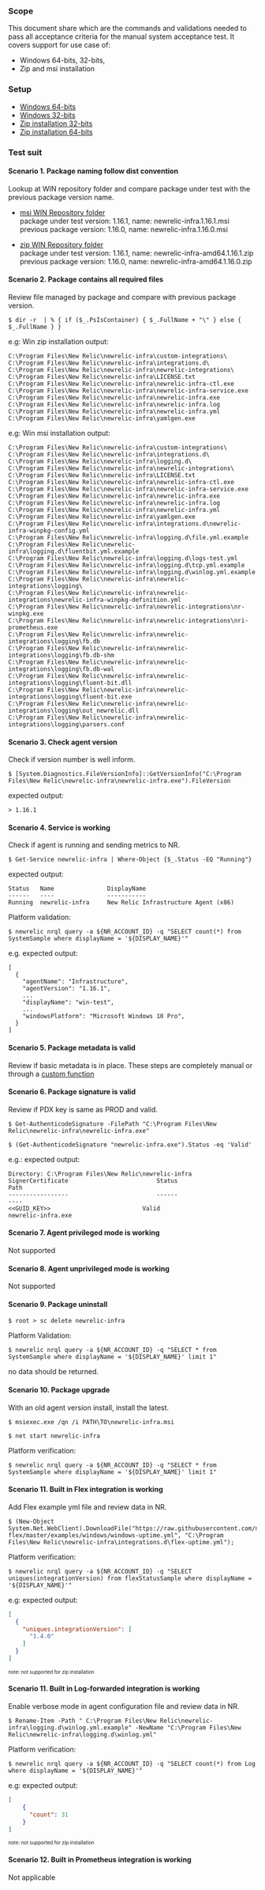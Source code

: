 ### Scope
This document share which are the commands and validations needed to pass all acceptance criteria for the manual system acceptance test.
It covers support for use case of:
* Windows 64-bits, 32-bits, 
* Zip and msi installation

### Setup
- [Windows 64-bits](http://nr-downloads-ohai-staging.s3-website-us-east-1.amazonaws.com/infrastructure_agent/windows/newrelic-infra.msi)
- [Windows 32-bits](http://nr-downloads-ohai-staging.s3-website-us-east-1.amazonaws.com/infrastructure_agent/windows/386/newrelic-infra-386.msi)
- [Zip installation 32-bits](http://nr-downloads-ohai-staging.s3-website-us-east-1.amazonaws.com/infrastructure_agent/binaries/windows/386/newrelic-infra-386.1.16.0.zip)
- [Zip installation 64-bits](http://nr-downloads-ohai-staging.s3-website-us-east-1.amazonaws.com/infrastructure_agent/binaries/windows/amd64/newrelic-infra-amd64.1.16.0.zip)

### Test suit
#### Scenario 1. Package naming follow dist convention
Lookup at WIN repository folder and compare package under test with the previous package version name.
* [msi WIN Repository folder](http://nr-downloads-ohai-staging.s3-website-us-east-1.amazonaws.com/infrastructure_agent/windows/) \
package under test version: 1.16.1, name: newrelic-infra.1.16.1.msi \
previous package version: 1.16.0, name: newrelic-infra.1.16.0.msi

* [zip WIN Repository folder](http://nr-downloads-ohai-staging.s3-website-us-east-1.amazonaws.com/infrastructure_agent/binaries/windows) \
package under test version: 1.16.1, name: newrelic-infra-amd64.1.16.1.zip \
previous package version: 1.16.0, name: newrelic-infra-amd64.1.16.0.zip

#### Scenario 2. Package contains all required files
Review file managed by package and compare with previous package version.
```shell script
$ dir -r  | % { if ($_.PsIsContainer) { $_.FullName + "\" } else { $_.FullName } }
```
e.g: Win zip installation output:
```shell script
C:\Program Files\New Relic\newrelic-infra\custom-integrations\
C:\Program Files\New Relic\newrelic-infra\integrations.d\
C:\Program Files\New Relic\newrelic-infra\newrelic-integrations\
C:\Program Files\New Relic\newrelic-infra\LICENSE.txt
C:\Program Files\New Relic\newrelic-infra\newrelic-infra-ctl.exe
C:\Program Files\New Relic\newrelic-infra\newrelic-infra-service.exe
C:\Program Files\New Relic\newrelic-infra\newrelic-infra.exe
C:\Program Files\New Relic\newrelic-infra\newrelic-infra.log
C:\Program Files\New Relic\newrelic-infra\newrelic-infra.yml
C:\Program Files\New Relic\newrelic-infra\yamlgen.exe
```
e.g: Win msi installation output:
```
C:\Program Files\New Relic\newrelic-infra\custom-integrations\
C:\Program Files\New Relic\newrelic-infra\integrations.d\
C:\Program Files\New Relic\newrelic-infra\logging.d\
C:\Program Files\New Relic\newrelic-infra\newrelic-integrations\
C:\Program Files\New Relic\newrelic-infra\LICENSE.txt
C:\Program Files\New Relic\newrelic-infra\newrelic-infra-ctl.exe
C:\Program Files\New Relic\newrelic-infra\newrelic-infra-service.exe
C:\Program Files\New Relic\newrelic-infra\newrelic-infra.exe
C:\Program Files\New Relic\newrelic-infra\newrelic-infra.log
C:\Program Files\New Relic\newrelic-infra\newrelic-infra.yml
C:\Program Files\New Relic\newrelic-infra\yamlgen.exe
C:\Program Files\New Relic\newrelic-infra\integrations.d\newrelic-infra-winpkg-config.yml
C:\Program Files\New Relic\newrelic-infra\logging.d\file.yml.example
C:\Program Files\New Relic\newrelic-infra\logging.d\fluentbit.yml.example
C:\Program Files\New Relic\newrelic-infra\logging.d\logs-test.yml
C:\Program Files\New Relic\newrelic-infra\logging.d\tcp.yml.example
C:\Program Files\New Relic\newrelic-infra\logging.d\winlog.yml.example
C:\Program Files\New Relic\newrelic-infra\newrelic-integrations\logging\
C:\Program Files\New Relic\newrelic-infra\newrelic-integrations\newrelic-infra-winpkg-definition.yml
C:\Program Files\New Relic\newrelic-infra\newrelic-integrations\nr-winpkg.exe
C:\Program Files\New Relic\newrelic-infra\newrelic-integrations\nri-prometheus.exe
C:\Program Files\New Relic\newrelic-infra\newrelic-integrations\logging\fb.db
C:\Program Files\New Relic\newrelic-infra\newrelic-integrations\logging\fb.db-shm
C:\Program Files\New Relic\newrelic-infra\newrelic-integrations\logging\fb.db-wal
C:\Program Files\New Relic\newrelic-infra\newrelic-integrations\logging\fluent-bit.dll
C:\Program Files\New Relic\newrelic-infra\newrelic-integrations\logging\fluent-bit.exe
C:\Program Files\New Relic\newrelic-infra\newrelic-integrations\logging\out_newrelic.dll
C:\Program Files\New Relic\newrelic-infra\newrelic-integrations\logging\parsers.conf
```

#### Scenario 3. Check agent version
Check if version number is well inform.
```shell script
$ [System.Diagnostics.FileVersionInfo]::GetVersionInfo("C:\Program Files\New Relic\newrelic-infra\newrelic-infra.exe").FileVersion
```
expected output:
```shell script
> 1.16.1
```

#### Scenario 4. Service is working
Check if agent is running and sending metrics to NR.
```shell script
$ Get-Service newrelic-infra | Where-Object {$_.Status -EQ "Running"}
```
expected output: 
```shell script
Status   Name               DisplayName
------   ----               -----------
Running  newrelic-infra     New Relic Infrastructure Agent (x86)
```

Platform validation:
```
$ newrelic nrql query -a ${NR_ACCOUNT_ID} -q "SELECT count(*) from SystemSample where displayName = '${DISPLAY_NAME}'"
```
e.g. expected output: 
```
[
  {
    "agentName": "Infrastructure",
    "agentVersion": "1.16.1",
    ...
    "displayName": "win-test",
    ...
    "windowsPlatform": "Microsoft Windows 10 Pro",
  }
]
```

#### Scenario 5. Package metadata is valid
Review if basic metadata is in place. These steps are completely manual or through a [custom function](https://devblogs.microsoft.com/scripting/list-music-file-metadata-in-a-csv-and-open-in-excel-with-powershell/)

#### Scenario 6. Package signature is valid
Review if PDX key is same as PROD and valid.
```shell script
$ Get-AuthenticodeSignature -FilePath "C:\Program Files\New Relic\newrelic-infra\newrelic-infra.exe"

$ (Get-AuthenticodeSignature "newrelic-infra.exe").Status -eq 'Valid'
```
e.g.: expected output:
```shell script
Directory: C:\Program Files\New Relic\newrelic-infra
SignerCertificate                         Status                                 Path
-----------------                         ------                                 ----
<<GUID_KEY>>                          Valid                                  newrelic-infra.exe
```

#### Scenario 7. Agent privileged mode is working
Not supported

#### Scenario 8. Agent unprivileged mode is working
Not supported

#### Scenario 9. Package uninstall
```shell script
$ root > sc delete newrelic-infra
```
Platform Validation:
```shell script
$ newrelic nrql query -a ${NR_ACCOUNT_ID} -q "SELECT * from SystemSample where displayName = '${DISPLAY_NAME}' limit 1"
```
no data should be returned.

#### Scenario 10. Package upgrade
With an old agent version install, install the latest.
```shell script
$ msiexec.exe /qn /i PATH\TO\newrelic-infra.msi

$ net start newrelic-infra
```
Platform verification:
```
$ newrelic nrql query -a ${NR_ACCOUNT_ID} -q "SELECT * from SystemSample where displayName = '${DISPLAY_NAME}' limit 1"
```

#### Scenario 11. Built in Flex integration is working
Add Flex example yml file and review data in NR.
```shell script
$ (New-Object   System.Net.WebClient).DownloadFile("https://raw.githubusercontent.com/newrelic/nri-flex/master/examples/windows/windows-uptime.yml", "C:\Program Files\New Relic\newrelic-infra\integrations.d\flex-uptime.yml");
```

Platform verification:
```shell script
$ newrelic nrql query -a ${NR_ACCOUNT_ID} -q "SELECT uniques(integrationVersion) from flexStatusSample where displayName = '${DISPLAY_NAME}'"
```
e.g: expected output:
```json
[
  {
    "uniques.integrationVersion": [
      "1.4.0"
    ]
  }
]
```
<sub><sup>note: not supported for zip installation</sub></sup>

#### Scenario 11. Built in Log-forwarded integration is working
Enable verbose mode in agent configuration file and review data in NR.
```shell script
$ Rename-Item -Path " C:\Program Files\New Relic\newrelic-infra\logging.d\winlog.yml.example" -NewName "C:\Program Files\New Relic\newrelic-infra\logging.d\winlog.yml"
```
Platform verification:
```shell script
$ newrelic nrql query -a ${NR_ACCOUNT_ID} -q "SELECT count(*) from Log where displayName = '${DISPLAY_NAME}'"
```
e.g: expected output:
```json
[
    {
      "count": 31
    }
]
```
<sub><sup>note: not supported for zip installation</sub></sup>

#### Scenario 12. Built in Prometheus integration is working
Not applicable
